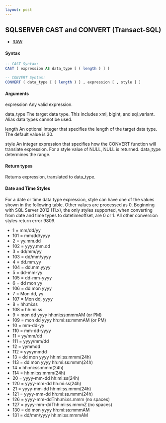 ```yaml
---
layout: post
---
```


## SQLSERVER CAST and CONVERT (Transact-SQL)
+ [RAW](https://docs.microsoft.com/en-us/sql/t-sql/functions/cast-and-convert-transact-sql?view=sql-server-2017)

#### Syntax
```SQL
-- CAST Syntax:  
CAST ( expression AS data_type [ ( length ) ] )  
  
-- CONVERT Syntax:  
CONVERT ( data_type [ ( length ) ] , expression [ , style ] ) 
```

#### Arguments
expression
Any valid expression.

data_type
The target data type. This includes xml, bigint, and sql_variant. Alias data types cannot be used.

length
An optional integer that specifies the length of the target data type. The default value is 30.

style
An integer expression that specifies how the CONVERT function will translate expression. For a style value of NULL, NULL is returned. data_type determines the range.

#### Return types
Returns expression, translated to data_type.


#### Date and Time Styles
For a date or time data type expression, style can have one of the values shown in the following table. Other values are processed as 0. Beginning with SQL Server 2012 (11.x), the only styles supported, when converting from date and time types to datetimeoffset, are 0 or 1. All other conversion styles return error 9809.

+ 1 = mm/dd/yy
+ 101 = mm/dd/yyyy
+ 2 = yy.mm.dd
+ 102 = yyyy.mm.dd
+ 3 = dd/mm/yy
+ 103 = dd/mm/yyyy
+ 4 = dd.mm.yy
+ 104 = dd.mm.yyyy
+ 5 = dd-mm-yy
+ 105 = dd-mm-yyyy
+ 6 = dd mon yy
+ 106 = dd mon yyyy
+ 7 = Mon dd, yy
+ 107 = Mon dd, yyyy
+ 8 = hh:mi:ss
+ 108 = hh:mi:ss
+ 9 = mon dd yyyy hh:mi:ss:mmmAM (or PM)
+ 109 = mon dd yyyy hh:mi:ss:mmmAM (or PM)
+ 10 = mm-dd-yy
+ 110 = mm-dd-yyyy
+ 11 = yy/mm/dd
+ 111 = yyyy/mm/dd
+ 12 = yymmdd
+ 112 = yyyymmdd
+ 13 = dd mon yyyy hh:mi:ss:mmm(24h)
+ 113 = dd mon yyyy hh:mi:ss:mmm(24h)
+ 14 = hh:mi:ss:mmm(24h)
+ 114 = hh:mi:ss:mmm(24h)
+ 20 = yyyy-mm-dd hh:mi:ss(24h)
+ 120 = yyyy-mm-dd hh:mi:ss(24h)
+ 21 = yyyy-mm-dd hh:mi:ss.mmm(24h)
+ 121 = yyyy-mm-dd hh:mi:ss.mmm(24h)
+ 126 = yyyy-mm-ddThh:mi:ss.mmm (no spaces)
+ 127 = yyyy-mm-ddThh:mi:ss.mmmZ (no spaces)
+ 130 = dd mon yyyy hh:mi:ss:mmmAM
+ 131 = dd/mm/yyyy hh:mi:ss:mmmAM
